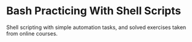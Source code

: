 # Bash Practicing With Shell Scripts
Shell scripting with simple automation tasks, and solved exercises taken from online courses.
